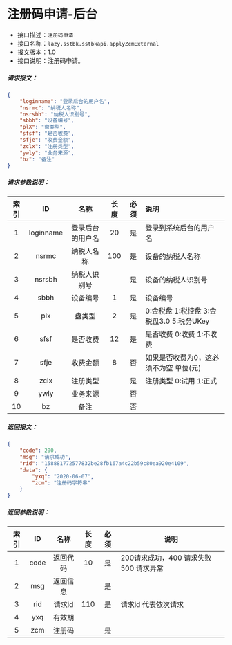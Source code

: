 # 注册码申请-后台

- 接口描述：`注册码申请`
- 接口名称：`lazy.sstbk.sstbkapi.applyZcmExternal`
- 报文版本：1.0
- 接口说明：注册码申请。

##### 请求报文：
```json
{
	"loginname": "登录后台的用户名",
	"nsrmc": "纳税人名称",
	"nsrsbh": "纳税人识别号",
	"sbbh": "设备编号",
	"plX": "盘类型",
	"sfsf": "是否收费",
	"sfje": "收费金额",
	"zclx": "注册类型",
	"ywly": "业务来源",
	"bz": "备注"
}
```
#####  请求参数说明：

| 索引 |    ID    |     名称     | 长度 | 必须 | 说明                                    |
| :--: | :------: | :----------: | :--: | :--: | :-------------------------------------- |
|  1   | loginname |  登录后台的用户名  | 20  |  是  | 登录到系统后台的用户名                     |
|  2   |  nsrmc  | 纳税人名称 |  100  |  是  | 设备的纳税人名称                        |
| 3 | nsrsbh | 纳税人识别号 |  | 是 | 设备的纳税人识别号 |
| 4 | sbbh | 设备编号 | 1 | 是 | 设备编号 |
|  5   |   plx   |   盘类型   |  2   |  是  | 0:金税盘 1:税控盘 3:金税盘3.0 5:税务UKey |
|  6   |   sfsf   |   是否收费   |  12  |  是  | 是否收费 0:收费 1:不收费 |
|  7   | sfje |  收费金额  |  8  |  否  | 如果是否收费为0，这必须不为空 单位(元) |
|  8   | zclx |  注册类型  |    |  是  | 注册类型 0:试用 1:正式 |
| 9 | ywly | 业务来源 | | 否 |  |
| 10 | bz | 备注 | | 否 |  |




##### 返回报文：

```json
{
	"code": 200,
	"msg": "请求成功",
	"rid": "158881772577832be28fb167a4c22b59c80ea920e4109",
	"data": {
		"yxq": "2020-06-07",
		"zcm": "注册码字符串"
	}
}
```

#####  返回参数说明：


| 索引 |        ID        |   名称    |   长度   | 必须 | 说明                                                         |
| :--: | :--------------: | :-------: | :------: | :--: | ------------------------------------------------------------ |
|  1   |       code       | 返回代码 |  10  |  是  | 200请求成功，400 请求失败 500 请求异常                       |
|  2   |       msg        | 返回信息  |          |  是  |                                                              |
|  3   |     rid     | 请求id | 110 |  是  | 请求id 代表依次请求            |
|  4   |   yxq    | 有效期 |        |    |                                                              |
|  5   |   zcm   | 注册码 |        |  是  |                                                              |